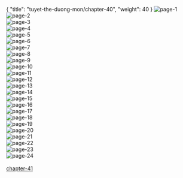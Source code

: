 { "title": "tuyet-the-duong-mon/chapter-40", "weight": 40 }
<img src="tuyet-the-duong-mon_0040_01-ca4c0070cc2bfb9dc7a10f05b74c0813.webp" alt="page-1" origin="http://1.bp.blogspot.com/-JK1fe9Gmr1A/VWvO3t4DT_I/AAAAAAAD0iE/QxmRp_P1ctY/s0/Tuyet-The-Duong-Mon-chap-39-ve-chai-02.jpg?imgmax=0"><br/>
<img src="tuyet-the-duong-mon_0040_02-0f55a993a84adf389f37f7c116ff397e.webp" alt="page-2" origin="http://1.bp.blogspot.com/-rm2fDc8PUyE/VWvO3i_L9KI/AAAAAAAD0hE/lt-_eL-m0ZY/s0/Tuyet-The-Duong-Mon-chap-39-ve-chai-03.jpg?imgmax=0"><br/>
<img src="tuyet-the-duong-mon_0040_03-06f7577eb77cf3e8f6c7c5300743a5c8.webp" alt="page-3" origin="http://1.bp.blogspot.com/-QbZ0vRsAaH4/VWvO3hPirrI/AAAAAAAD0hA/nPhGuostvmA/s0/Tuyet-The-Duong-Mon-chap-39-ve-chai-04.jpg?imgmax=0"><br/>
<img src="tuyet-the-duong-mon_0040_04-07addcdc9412e1ed8b191a94cdf40bf2.webp" alt="page-4" origin="http://1.bp.blogspot.com/-McLZiiAzt3U/VWvO4tmZwBI/AAAAAAAD0hU/a0Ev8IxUgeM/s0/Tuyet-The-Duong-Mon-chap-39-ve-chai-05.jpg?imgmax=0"><br/>
<img src="tuyet-the-duong-mon_0040_05-018388b65b4032df84b49aa8538e4d5a.webp" alt="page-5" origin="http://1.bp.blogspot.com/-IGiZF8G3St0/VWvO4kSUW3I/AAAAAAAD0hc/acJxhEH2jzk/s0/Tuyet-The-Duong-Mon-chap-39-ve-chai-06.jpg?imgmax=0"><br/>
<img src="tuyet-the-duong-mon_0040_06-2d72b584804c32f75a3f7744777d7ab2.webp" alt="page-6" origin="http://1.bp.blogspot.com/-DmZ64JEnJso/VWvO5TMu41I/AAAAAAAD0hs/zwFFZ75hoEc/s0/Tuyet-The-Duong-Mon-chap-39-ve-chai-07.jpg?imgmax=0"><br/>
<img src="tuyet-the-duong-mon_0040_07-ca48920b3cae18ac000e60eb42d6fb00.webp" alt="page-7" origin="http://1.bp.blogspot.com/-kvMnfpYoweg/VWvO54fsZ3I/AAAAAAAD0h0/QMe518zEyaE/s0/Tuyet-The-Duong-Mon-chap-39-ve-chai-08.jpg?imgmax=0"><br/>
<img src="tuyet-the-duong-mon_0040_08-e86c55eee54f9d3cdf08014560551d7d.webp" alt="page-8" origin="http://1.bp.blogspot.com/-wy9meDig3AM/VWvO6SH8osI/AAAAAAAD0h8/RPkSUXa7quA/s0/Tuyet-The-Duong-Mon-chap-39-ve-chai-09.jpg?imgmax=0"><br/>
<img src="tuyet-the-duong-mon_0040_09-33d5c4bfaa1d1e9280cbaab9643adf1a.webp" alt="page-9" origin="http://1.bp.blogspot.com/-2Q2PJg375ak/VWvO6zxpTSI/AAAAAAAD0iM/FcMworUgkP8/s0/Tuyet-The-Duong-Mon-chap-39-ve-chai-10.jpg?imgmax=0"><br/>
<img src="tuyet-the-duong-mon_0040_10-19eec98ab3033813240aaf90625ad444.webp" alt="page-10" origin="http://1.bp.blogspot.com/-qq5H8gPaBk8/VWvO7D1XJoI/AAAAAAAD0iI/G8X2NnQhoM0/s0/Tuyet-The-Duong-Mon-chap-39-ve-chai-11.jpg?imgmax=0"><br/>
<img src="tuyet-the-duong-mon_0040_11-dadc6292eec035bec1c5cb25d3ac6ba3.webp" alt="page-11" origin="http://1.bp.blogspot.com/-5Wb05fSFWJ8/VWvO7gD740I/AAAAAAAD0ik/aufJIyRxJoo/s0/Tuyet-The-Duong-Mon-chap-39-ve-chai-12.jpg?imgmax=0"><br/>
<img src="tuyet-the-duong-mon_0040_12-411948dc6bb6ebfcc83e89c77856df61.webp" alt="page-12" origin="http://1.bp.blogspot.com/-9i_wkLZv1kg/VWvO73zsMQI/AAAAAAAD0ic/rMkX5WTe7Zw/s0/Tuyet-The-Duong-Mon-chap-39-ve-chai-13.jpg?imgmax=0"><br/>
<img src="tuyet-the-duong-mon_0040_13-042261081071df17efd0da607ed5f2a1.webp" alt="page-13" origin="http://1.bp.blogspot.com/-tOFd-lVzX_E/VWvO8FpKCKI/AAAAAAAD0ig/bv5I69zuc5M/s0/Tuyet-The-Duong-Mon-chap-39-ve-chai-14.jpg?imgmax=0"><br/>
<img src="tuyet-the-duong-mon_0040_14-ab16d4a32c1aae016e79ff30d81b64a0.webp" alt="page-14" origin="http://1.bp.blogspot.com/-YF7nODfDqng/VWvO8UjPD4I/AAAAAAAD0io/rs4JeEurMd8/s0/Tuyet-The-Duong-Mon-chap-39-ve-chai-15.jpg?imgmax=0"><br/>
<img src="tuyet-the-duong-mon_0040_15-91afaf63d443bf63f71cd6030cc5f358.webp" alt="page-15" origin="http://1.bp.blogspot.com/-wYaEDNIDNZw/VWvO84S5DNI/AAAAAAAD0i0/BNZeKzIOUIc/s0/Tuyet-The-Duong-Mon-chap-39-ve-chai-16.jpg?imgmax=0"><br/>
<img src="tuyet-the-duong-mon_0040_16-34c0cb9deda6a86499d9425b805ad82e.webp" alt="page-16" origin="http://1.bp.blogspot.com/--IWvd2xDSkE/VWvO9HYK5sI/AAAAAAAD0i4/BvGcjdf--vk/s0/Tuyet-The-Duong-Mon-chap-39-ve-chai-17.jpg?imgmax=0"><br/>
<img src="tuyet-the-duong-mon_0040_17-91190ada1161aa3aeda35039db82c99a.webp" alt="page-17" origin="http://1.bp.blogspot.com/-iRlFIKt3b6U/VWvO9fc1nzI/AAAAAAAD0jI/wXvQN_AxDvM/s0/Tuyet-The-Duong-Mon-chap-39-ve-chai-18.jpg?imgmax=0"><br/>
<img src="tuyet-the-duong-mon_0040_18-433b5672a8912a7671bdf2395395360f.webp" alt="page-18" origin="http://1.bp.blogspot.com/-CuDKBkt9gJY/VWvO9evL3pI/AAAAAAAD0jA/2EVrhhAYJQk/s0/Tuyet-The-Duong-Mon-chap-39-ve-chai-19.jpg?imgmax=0"><br/>
<img src="tuyet-the-duong-mon_0040_19-b5a13df4e4252f5c2fea31b39c23dc9d.webp" alt="page-19" origin="http://1.bp.blogspot.com/-Xr4Q-SmRPLI/VWvO907xjOI/AAAAAAAD0jM/pBr1ChWB4Gk/s0/Tuyet-The-Duong-Mon-chap-39-ve-chai-20.jpg?imgmax=0"><br/>
<img src="tuyet-the-duong-mon_0040_20-fd54d25adc3a8c2702350cdb8e0438a7.webp" alt="page-20" origin="http://1.bp.blogspot.com/-HtQgPc6IvYA/VWvO-Md_HtI/AAAAAAAD0jQ/mkFhOUTXRFk/s0/Tuyet-The-Duong-Mon-chap-39-ve-chai-21.jpg?imgmax=0"><br/>
<img src="tuyet-the-duong-mon_0040_21-152ecb73e0ae7778eaa2587b75d8947b.webp" alt="page-21" origin="http://1.bp.blogspot.com/-V3FOaQpCGqc/VWvO-kLX4aI/AAAAAAAD0kA/5IGkKrWpSEo/s0/Tuyet-The-Duong-Mon-chap-39-ve-chai-22.jpg?imgmax=0"><br/>
<img src="tuyet-the-duong-mon_0040_22-07de098714ff7152e9e489cf94ad4882.webp" alt="page-22" origin="http://1.bp.blogspot.com/-SuatfrUBhWw/VWvO-23sVtI/AAAAAAAD0jY/uUh7ZUE8wdI/s0/Tuyet-The-Duong-Mon-chap-39-ve-chai-23.jpg?imgmax=0"><br/>
<img src="tuyet-the-duong-mon_0040_23-887e044eb8c2413ad4f27fda33bac862.webp" alt="page-23" origin="http://1.bp.blogspot.com/-7F5MPnbDgWA/VWvO_EY1r0I/AAAAAAAD0jc/uui3MsF1wos/s0/Tuyet-The-Duong-Mon-chap-39-ve-chai-24.jpg?imgmax=0"><br/>
<img src="tuyet-the-duong-mon_0040_24-6695ec9d2de53dbaa2858a4cbd453564.webp" alt="page-24" origin="http://1.bp.blogspot.com/-GDdsctXGDyk/VWvO_SwYY5I/AAAAAAAD0jk/U3Xcb4Opd40/s0/Tuyet-The-Duong-Mon-chap-39-ve-chai-25.jpg?imgmax=0"><br/>
<br/><a class="nextchap" href="/tuyet-the-duong-mon/chapter-41">chapter-41</a>

